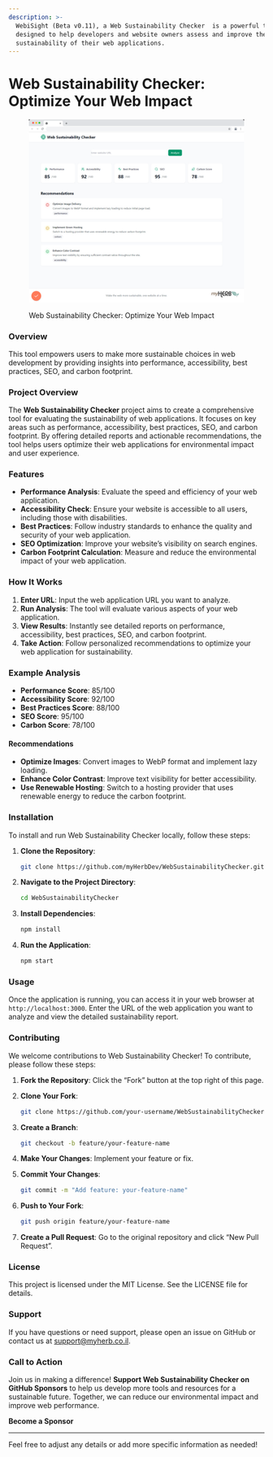 ```yaml
---
description: >-
  WebiSight (Beta v0.11), a Web Sustainability Checker  is a powerful tool
  designed to help developers and website owners assess and improve the
  sustainability of their web applications.
---
```


# Web Sustainability Checker: Optimize Your Web Impact

<div data-full-width="true">

<figure><img src="../../.gitbook/assets/Web Sustainability Checker.png" alt="myHerb Web Sustainability Checker: Optimize Your Web Impact"><figcaption><p>Web Sustainability Checker: Optimize Your Web Impact</p></figcaption></figure>

</div>

###

### Overview

This tool empowers users to make more sustainable choices in web development by providing insights into performance, accessibility, best practices, SEO, and carbon footprint.

### Project Overview

The **Web Sustainability Checker** project aims to create a comprehensive tool for evaluating the sustainability of web applications. It focuses on key areas such as performance, accessibility, best practices, SEO, and carbon footprint. By offering detailed reports and actionable recommendations, the tool helps users optimize their web applications for environmental impact and user experience.

### Features

* **Performance Analysis**: Evaluate the speed and efficiency of your web application.
* **Accessibility Check**: Ensure your website is accessible to all users, including those with disabilities.
* **Best Practices**: Follow industry standards to enhance the quality and security of your web application.
* **SEO Optimization**: Improve your website’s visibility on search engines.
* **Carbon Footprint Calculation**: Measure and reduce the environmental impact of your web application.

### How It Works

1. **Enter URL**: Input the web application URL you want to analyze.
2. **Run Analysis**: The tool will evaluate various aspects of your web application.
3. **View Results**: Instantly see detailed reports on performance, accessibility, best practices, SEO, and carbon footprint.
4. **Take Action**: Follow personalized recommendations to optimize your web application for sustainability.

### Example Analysis

* **Performance Score**: 85/100
* **Accessibility Score**: 92/100
* **Best Practices Score**: 88/100
* **SEO Score**: 95/100
* **Carbon Score**: 78/100

#### Recommendations

* **Optimize Images**: Convert images to WebP format and implement lazy loading.
* **Enhance Color Contrast**: Improve text visibility for better accessibility.
* **Use Renewable Hosting**: Switch to a hosting provider that uses renewable energy to reduce the carbon footprint.

### Installation

To install and run Web Sustainability Checker locally, follow these steps:

1.  **Clone the Repository**:

    ```bash
    git clone https://github.com/myHerbDev/WebSustainabilityChecker.git
    ```
2.  **Navigate to the Project Directory**:

    ```bash
    cd WebSustainabilityChecker
    ```
3.  **Install Dependencies**:

    ```bash
    npm install
    ```
4.  **Run the Application**:

    ```bash
    npm start
    ```

### Usage

Once the application is running, you can access it in your web browser at `http://localhost:3000`. Enter the URL of the web application you want to analyze and view the detailed sustainability report.

### Contributing

We welcome contributions to Web Sustainability Checker! To contribute, please follow these steps:

1. **Fork the Repository**: Click the “Fork” button at the top right of this page.
2.  **Clone Your Fork**:

    ```bash
    git clone https://github.com/your-username/WebSustainabilityChecker.git
    ```
3.  **Create a Branch**:

    ```bash
    git checkout -b feature/your-feature-name
    ```
4. **Make Your Changes**: Implement your feature or fix.
5.  **Commit Your Changes**:

    ```bash
    git commit -m "Add feature: your-feature-name"
    ```
6.  **Push to Your Fork**:

    ```bash
    git push origin feature/your-feature-name
    ```
7. **Create a Pull Request**: Go to the original repository and click “New Pull Request”.

### License

This project is licensed under the MIT License. See the LICENSE file for details.

### Support

If you have questions or need support, please open an issue on GitHub or contact us at support@myherb.co.il.

### Call to Action

Join us in making a difference! **Support Web Sustainability Checker on GitHub Sponsors** to help us develop more tools and resources for a sustainable future. Together, we can reduce our environmental impact and improve web performance.

**Become a Sponsor**

***

Feel free to adjust any details or add more specific information as needed!
